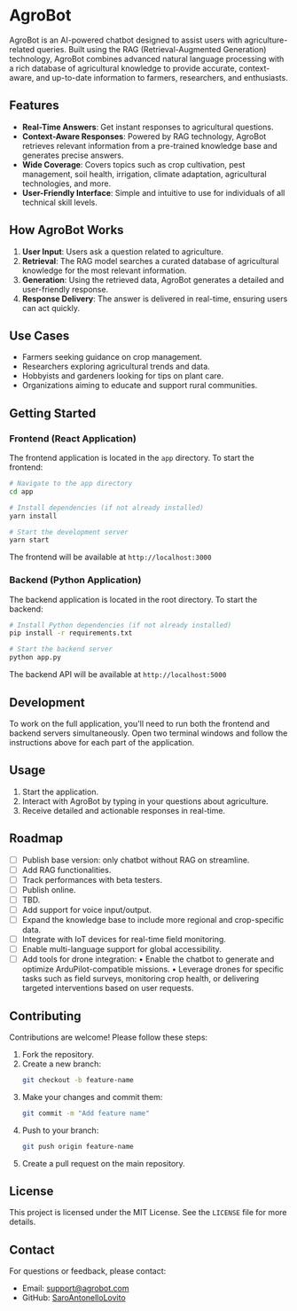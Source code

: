 # AgroBot

AgroBot is an AI-powered chatbot designed to assist users with agriculture-related queries. Built using the RAG (Retrieval-Augmented Generation) technology, AgroBot combines advanced natural language processing with a rich database of agricultural knowledge to provide accurate, context-aware, and up-to-date information to farmers, researchers, and enthusiasts.

## Features

- **Real-Time Answers**: Get instant responses to agricultural questions.
- **Context-Aware Responses**: Powered by RAG technology, AgroBot retrieves relevant information from a pre-trained knowledge base and generates precise answers.
- **Wide Coverage**: Covers topics such as crop cultivation, pest management, soil health, irrigation, climate adaptation, agricultural technologies, and more.
- **User-Friendly Interface**: Simple and intuitive to use for individuals of all technical skill levels.

## How AgroBot Works

1. **User Input**: Users ask a question related to agriculture.
2. **Retrieval**: The RAG model searches a curated database of agricultural knowledge for the most relevant information.
3. **Generation**: Using the retrieved data, AgroBot generates a detailed and user-friendly response.
4. **Response Delivery**: The answer is delivered in real-time, ensuring users can act quickly.

## Use Cases

- Farmers seeking guidance on crop management.
- Researchers exploring agricultural trends and data.
- Hobbyists and gardeners looking for tips on plant care.
- Organizations aiming to educate and support rural communities.

## Getting Started

### Frontend (React Application)

The frontend application is located in the `app` directory. To start the frontend:

```bash
# Navigate to the app directory
cd app

# Install dependencies (if not already installed)
yarn install

# Start the development server
yarn start
```

The frontend will be available at `http://localhost:3000`

### Backend (Python Application)

The backend application is located in the root directory. To start the backend:

```bash
# Install Python dependencies (if not already installed)
pip install -r requirements.txt

# Start the backend server
python app.py
```

The backend API will be available at `http://localhost:5000`

## Development

To work on the full application, you'll need to run both the frontend and backend servers simultaneously. Open two terminal windows and follow the instructions above for each part of the application.

## Usage

1. Start the application.
2. Interact with AgroBot by typing in your questions about agriculture.
3. Receive detailed and actionable responses in real-time.

## Roadmap

- [ ] Publish base version: only chatbot without RAG on streamline.
- [ ] Add RAG functionalities.
- [ ] Track performances with beta testers.
- [ ] Publish online.
- [ ] TBD.
- [ ] Add support for voice input/output.
- [ ] Expand the knowledge base to include more regional and crop-specific data.
- [ ] Integrate with IoT devices for real-time field monitoring.
- [ ] Enable multi-language support for global accessibility.
- [ ] Add tools for drone integration:
	•	Enable the chatbot to generate and optimize ArduPilot-compatible missions.
	•	Leverage drones for specific tasks such as field surveys, monitoring crop health, or delivering targeted interventions based on user requests.

## Contributing

Contributions are welcome! Please follow these steps:

1. Fork the repository.
2. Create a new branch:
   ```bash
   git checkout -b feature-name
   ```
3. Make your changes and commit them:
   ```bash
   git commit -m "Add feature name"
   ```
4. Push to your branch:
   ```bash
   git push origin feature-name
   ```
5. Create a pull request on the main repository.

## License

This project is licensed under the MIT License. See the `LICENSE` file for more details.

## Contact

For questions or feedback, please contact:

- Email: support@agrobot.com
- GitHub: [SaroAntonelloLovito](https://github.com/SaroAntonelloLovito)
